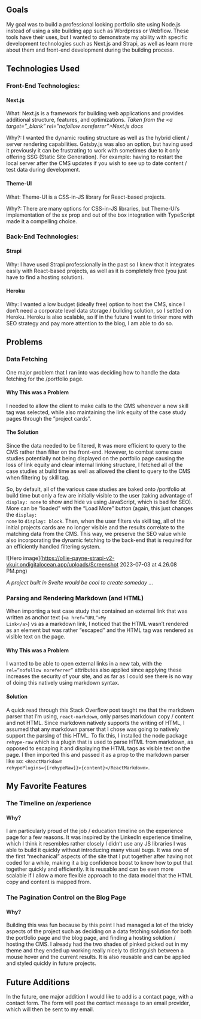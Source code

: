 ## Goals

My goal was to build a professional looking portfolio site using Node.js instead of using a site building app such as Wordpress or Webflow. These tools have their uses, but I wanted to demonstrate my ability with specific development technologies such as Next.js and Strapi, as well as learn more about them and front-end development during the building process.

## Technologies Used

### Front-End Technologies:

#### Next.js

What: Next.js is a framework for building web applications and provides additional structure, features, and optimizations. *Taken from the <a target=”_blank” rel=”nofollow noreferrer”>Next.js docs</a>*

Why?: I wanted the dynamic routing structure as well as the hybrid client / server rendering capabilities. Gatsby.js was also an option, but having used it previously it can be frustrating to work with sometimes due to it only offering SSG (Static Site Generation). For example: having to restart the local server after the CMS updates if you wish to see up to date content / test data during development.

#### Theme-UI

What: Theme-UI is a CSS-in-JS library for React-based projects.

Why?: There are many options for CSS-in-JS libraries, but Theme-UI’s implementation of the sx prop and out of the box integration with TypeScript made it a compelling choice.

### Back-End Technologies:

#### Strapi

Why: I have used Strapi professionally in the past so I knew that it integrates easily with React-based projects, as well as it is completely free (you just have to find a hosting solution).

#### Heroku

Why: I wanted a low budget (ideally free) option to host the CMS, since I don’t need a corporate level data storage / building solution, so I settled on Heroku. Heroku is also scalable, so if in the future I want to tinker more with SEO strategy and pay more attention to the blog, I am able to do so.

## Problems

### Data Fetching

One major problem that I ran into was deciding how to handle the data fetching for the /portfolio page. 

#### Why This was a Problem

I needed to allow the client to make calls to the CMS whenever a new skill tag was selected, while also maintaining the link equity of the case study pages through the “project cards”.

#### The Solution

Since the data needed to be filtered, It was more efficient to query to the CMS rather than filter on the front-end. However, to combat some case studies potentially not being displayed on the portfolio page causing the loss of link equity and clear internal linking structure, I fetched all of the case studies at build time as well as allowed the client to query to the CMS when filtering by skill tag.

So, by default, all of the various case studies are baked onto /portfolio at build time but only a few are initially visible to the user (taking advantage of <code>display: none</code> to show and hide vs using JavaScript, which is bad for SEO). More can be “loaded” with the “Load More” button (again, this just changes the <code>display: none</code> to <code>display: block</code>. Then, when the user filters via skill tag, all of the initial projects cards are no longer visible and the results correlate to the matching data from the CMS. This way, we preserve the SEO value while also incorporating the dynamic fetching to the back-end that is required for an efficiently handled filtering system.

![Hero image](https://ollie-payne-strapi-v2-vkuir.ondigitalocean.app/uploads/Screenshot 2023-07-03 at 4.26.08 PM.png)

*A project built in Svelte would be cool to create someday …*

### Parsing and Rendering Markdown (and HTML)

When importing a test case study that contained an external link that was written as anchor text (<code>\<a href=”URL”>My Link\</a></code>) vs as a markdown link, I noticed that the HTML wasn’t rendered as an element but was rather “escaped” and the HTML tag was rendered as visible text on the page.

#### Why This was a Problem

I wanted to be able to open external links in a new tab, with the <code>rel=”nofollow noreferrer”</code> attributes also applied since applying these increases the security of your site, and as far as I could see there is no way of doing this natively using markdown syntax.

#### Solution

A quick read through <a hreef="https://stackoverflow.com/questions/70548725/any-way-to-render-html-in-react-markdown" target="_blank" rel="nofollow noreferrer">this Stack Overflow post</a> taught me that the markdown parser that I’m using, <code>react-markdown</code>, only parses markdown copy / content and not HTML. Since markdown natively supports the writing of HTML, I assumed that any markdown parser that I chose was going to natively support the parsing of this HTML. To fix this, I installed the node package <code>rehype-raw</code> which is a plugin that is used to parse HTML from markdown, as opposed to escaping it and displaying the HTML tags as visible text on the page. I then imported this and passed it as a prop to the markdown parser like so: <code>\<ReactMarkdown rehypePlugins={[rehypeRaw]}>{content}\</ReactMarkdown></code>.

## My Favorite Features

### The Timeline on /experience

#### Why?

I am particularly proud of the job / education timeline on the experience page for a few reasons.
It was inspired by the LinkedIn experience timeline, which I think it resembles rather closely
I didn’t use any JS libraries
I was able to build it quickly without introducing many visual bugs. It was one of the first “mechanical” aspects of the site that I put together after having not coded for a while, making it a big confidence boost to know how to put that together quickly and efficiently.
It is reusable and can be even more scalable if I allow a more flexible approach to the data model that the HTML copy and content is mapped from.

### The Pagination Control on the Blog Page

#### Why?

Building this was fun because by this point I had managed a lot of the tricky aspects of the project such as deciding on a data fetching solution for both the portfolio page and the blog page, and finding a hosting solution / hosting the CMS. I already had the two shades of pinked picked out in my theme and they ended up working really nicely to distinguish between a mouse hover and the current results. It is also reusable and can be applied and styled quickly in future projects.

## Future Additions

In the future, one major addition I would like to add is a contact page, with a contact form. The form will post the contact message to an email provider, which will then be sent to my email.
